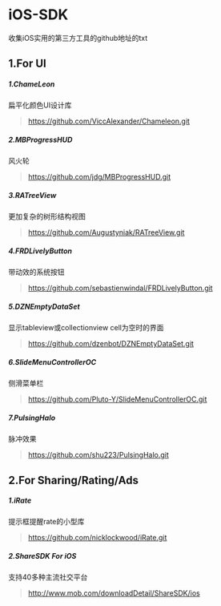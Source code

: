 # iOS-SDK
收集iOS实用的第三方工具的github地址的txt


## 1.For UI
##### 1.ChameLeon
扁平化颜色UI设计库
> https://github.com/ViccAlexander/Chameleon.git

##### 2.MBProgressHUD
风火轮
> https://github.com/jdg/MBProgressHUD.git

##### 3.RATreeView
更加复杂的树形结构视图
> https://github.com/Augustyniak/RATreeView.git

##### 4.FRDLivelyButton
带动效的系统按钮
> https://github.com/sebastienwindal/FRDLivelyButton.git

##### 5.DZNEmptyDataSet
显示tableview或collectionview  cell为空时的界面
> https://github.com/dzenbot/DZNEmptyDataSet.git

##### 6.SlideMenuControllerOC
侧滑菜单栏
> https://github.com/Pluto-Y/SlideMenuControllerOC.git

##### 7.PulsingHalo
脉冲效果
> https://github.com/shu223/PulsingHalo.git


## 2.For Sharing/Rating/Ads
##### 1.iRate
提示框提醒rate的小型库
> https://github.com/nicklockwood/iRate.git

##### 2.ShareSDK For iOS
支持40多种主流社交平台
> http://www.mob.com/downloadDetail/ShareSDK/ios


